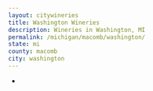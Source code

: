 ```yaml
---
layout: citywineries
title: Washington Wineries
description: Wineries in Washington, MI
permalink: /michigan/macomb/washington/
state: mi
county: macomb
city: washington
---
```

-
